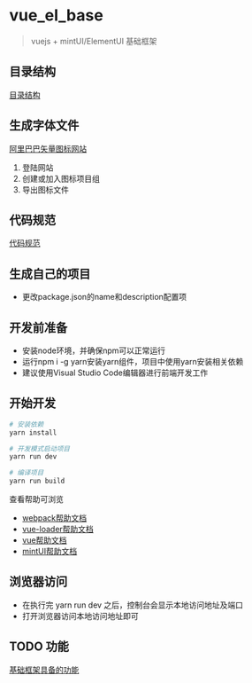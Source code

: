 # vue_el_base

> vuejs + mintUI/ElementUI 基础框架

## 目录结构

[目录结构](docs/directory.md)

## 生成字体文件

[阿里巴巴矢量图标网站](http://www.iconfont.cn/)

1. 登陆网站
2. 创建或加入图标项目组
3. 导出图标文件

## 代码规范

[代码规范](docs/stander.md)

## 生成自己的项目

- 更改package.json的name和description配置项

## 开发前准备

- 安装node环境，并确保npm可以正常运行
- 运行npm i -g yarn安装yarn组件，项目中使用yarn安装相关依赖
- 建议使用Visual Studio Code编辑器进行前端开发工作

## 开始开发

``` bash
# 安装依赖
yarn install

# 开发模式启动项目
yarn run dev

# 编译项目
yarn run build
```

查看帮助可浏览 
- [webpack帮助文档](http://vuejs-templates.github.io/webpack/) 
- [vue-loader帮助文档](http://vuejs.github.io/vue-loader)
- [vue帮助文档](https://cn.vuejs.org/v2/guide/)
- [mintUI帮助文档](http://mint-ui.github.io/docs/#/)

## 浏览器访问

- 在执行完 yarn run dev 之后，控制台会显示本地访问地址及端口
- 打开浏览器访问本地访问地址即可

## TODO 功能

[基础框架具备的功能](docs/todolist.md)
